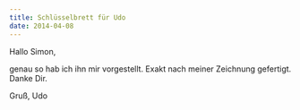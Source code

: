 ```yaml
---
title: Schlüsselbrett für Udo
date: 2014-04-08
---
```


Hallo Simon,

genau so hab ich ihn mir vorgestellt. 
Exakt nach meiner Zeichnung gefertigt.
Danke Dir.

Gruß, Udo
